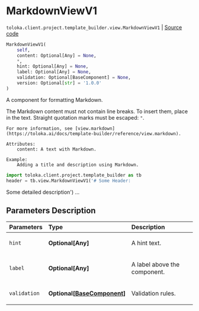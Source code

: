 # MarkdownViewV1
`toloka.client.project.template_builder.view.MarkdownViewV1` | [Source code](https://github.com/Toloka/toloka-kit/blob/v1.2.1/src/client/project/template_builder/view.py#L384)

```python
MarkdownViewV1(
    self,
    content: Optional[Any] = None,
    *,
    hint: Optional[Any] = None,
    label: Optional[Any] = None,
    validation: Optional[BaseComponent] = None,
    version: Optional[str] = '1.0.0'
)
```

A component for formatting Markdown.


The Markdown content must not contain line breaks. To insert them, place `
` in the text.
    Straight quotation marks must be escaped: `"`.

    For more information, see [view.markdown](https://toloka.ai/docs/template-builder/reference/view.markdown).

    Attributes:
        content: A text with Markdown.

    Example:
        Adding a title and description using Markdown.

```python
import toloka.client.project.template_builder as tb
header = tb.view.MarkdownViewV1('# Some Header:
```
Some detailed description')
        ...

## Parameters Description

| Parameters | Type | Description |
| :----------| :----| :-----------|
`hint`|**Optional\[Any\]**|<p>A hint text.</p>
`label`|**Optional\[Any\]**|<p>A label above the component.</p>
`validation`|**Optional\[[BaseComponent](toloka.client.project.template_builder.base.BaseComponent.md)\]**|<p>Validation rules.</p>
